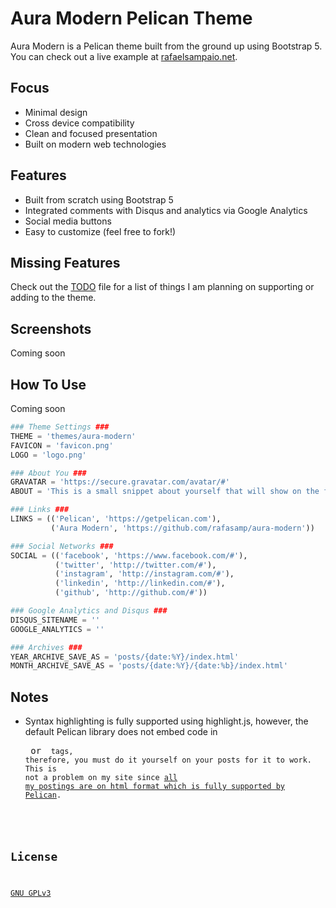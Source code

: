 # Aura Modern Pelican Theme

Aura Modern is a Pelican theme built from the ground up using Bootstrap 5. You can check out a live example at [rafaelsampaio.net](https://www.rafaelsampaio.net/).

## Focus

- Minimal design
- Cross device compatibility
- Clean and focused presentation
- Built on modern web technologies

## Features

- Built from scratch using Bootstrap 5
- Integrated comments with Disqus and analytics via Google Analytics
- Social media buttons
- Easy to customize (feel free to fork!)

## Missing Features
Check out the [TODO](TODO) file for a list of things I am planning on supporting or adding to the theme.

## Screenshots

Coming soon

## How To Use

Coming soon

```python
### Theme Settings ###
THEME = 'themes/aura-modern'
FAVICON = 'favicon.png'
LOGO = 'logo.png'

### About You ###
GRAVATAR = 'https://secure.gravatar.com/avatar/#'
ABOUT = 'This is a small snippet about yourself that will show on the front page.'

### Links ###
LINKS = (('Pelican', 'https://getpelican.com'),
         ('Aura Modern', 'https://github.com/rafasamp/aura-modern'))

### Social Networks ###
SOCIAL = (('facebook', 'https://www.facebook.com/#'),
          ('twitter', 'http://twitter.com/#'),
          ('instagram', 'http://instagram.com/#'),
          ('linkedin', 'http://linkedin.com/#'),
          ('github', 'http://github.com/#'))

### Google Analytics and Disqus ###
DISQUS_SITENAME = ''
GOOGLE_ANALYTICS = ''

### Archives ###
YEAR_ARCHIVE_SAVE_AS = 'posts/{date:%Y}/index.html'
MONTH_ARCHIVE_SAVE_AS = 'posts/{date:%Y}/{date:%b}/index.html'
```

## Notes

- Syntax highlighting is fully supported using highlight.js, however, the default Pelican library does not embed code in <pre> or <code> tags, therefore, you must do it yourself on your posts for it to work. This is not a problem on my site since [all my postings are on html format which is fully supported by Pelican](https://docs.getpelican.com/en/latest/content.html#file-metadata).

## License

[GNU GPLv3](LICENSE)
